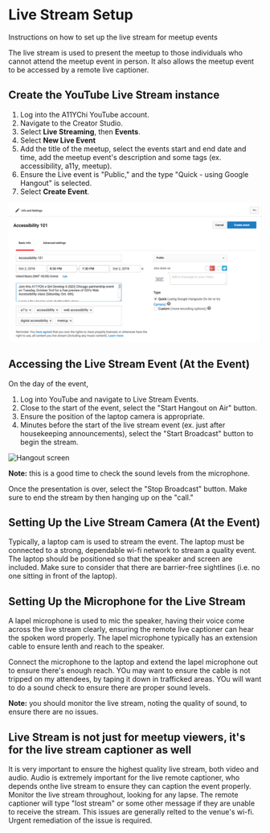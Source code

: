 # Live Stream Setup
Instructions on how to set up the live stream for meetup events

The live stream is used to present the meetup to those individuals who cannot attend the meetup event in person. It also allows the meetup event to be accessed by a remote live captioner.

## Create the YouTube Live Stream instance
1. Log into the A11YChi YouTube account.
2. Navigate to the Creator Studio.
3. Select **Live Streaming**, then **Events**.
4. Select **New Live Event**
5. Add the title of the meetup, select the events start and end date and time, add the meetup event's description and some tags (ex. accessibility, a11y, meetup).
6. Ensure the Live event is "Public," and the type "Quick - using Google Hangout" is selected.  
7. Select **Create Event**.

![Screenshot of the YouTube UI](https://github.com/A11YChi/Live-Stream-Setup/blob/master/YouTube-LiveEvent-Create.png "Screenshot of the YouTube UI")

## Accessing the Live Stream Event (At the Event)
On the day of the event, 
1. Log into YouTube and navigate to Live Stream Events. 
2. Close to the start of the event, select the "Start Hangout on Air" button.
3. Ensure the position of the laptop camera is appropriate.
4. Minutes before the start of the live stream event (ex. just after housekeeping announcements), select the "Start Broadcast" button to begin the stream.

![Hangout screen](https://github.com/A11YChi/Live-Stream-Setup/blob/master/YouTube-LiveEvent-Hangout.png "Hangout screen")

**Note:** this is a good time to check the sound levels from the microphone.

Once the presentation is over, select the "Stop Broadcast" button. Make sure to end the stream by then hanging up on the "call."

## Setting Up the Live Stream Camera (At the Event)
Typically, a laptop cam is used to stream the event. The laptop must be connected to a strong, dependable wi-fi network to stream a quality event. The laptop should be positioned so that the speaker and screen are included. Make sure to consider that there are barrier-free sightlines (i.e. no one sitting in front of the laptop).

## Setting Up the Microphone for the Live Stream
A lapel microphone is used to mic the speaker, having their voice come across the live stream clearly, ensuring the remote live captioner can hear the spoken word properly. The lapel microphone typically has an extension cable to ensure lenth and reach to the speaker.

Connect the microphone to the laptop and extend the lapel microphone out to ensure there's enough reach. YOu may want to ensure the cable is not tripped on my attendees, by taping it down in trafficked areas. YOu will want to do a sound check to ensure there are proper sound levels.

**Note:** you should monitor the live stream, noting the quality of sound, to ensure there are no issues.

## Live Stream is not just for meetup viewers, it's for the live stream captioner as well
It is very important to ensure the highest quality live stream, both video and audio. Audio is extremely important for the live remote captioner, who depends onthe live stream to ensure they can caption the event properly. Monitor the live stream throughout, looking for any lapse. The remote captioner will type "lost stream" or some other message if they are unable to receive the stream. This issues are generally relted to the venue's wi-fi. Urgent remediation of the issue is required. 
